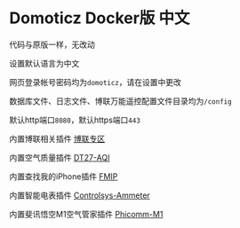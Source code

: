 # Domoticz Docker版 中文

代码与原版一样，无改动

设置默认语言为中文

网页登录帐号密码均为`domoticz`，请在设置中更改

数据库文件、日志文件、博联万能遥控配置文件目录均为`/config`

默认http端口`8080`，默认https端口`443`

内置博联相关插件 [博联专区](https://www.domoticz.cn/forum/viewforum.php?f=33)

内置空气质量插件 [DT27-AQI](https://www.domoticz.cn/forum/viewtopic.php?f=11&t=42)

内置查找我的iPhone插件 [FMIP](https://www.domoticz.cn/forum/viewtopic.php?f=11&t=151)

内置智能电表插件 [Controlsys-Ammeter](https://www.domoticz.cn/forum/viewtopic.php?f=11&t=102)

内置斐讯悟空M1空气管家插件 [Phicomm-M1](https://www.domoticz.cn/forum/viewtopic.php?f=11&t=165)
